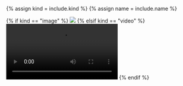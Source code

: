 {% assign kind = include.kind %}
{% assign name = include.name %}

{% if kind == "image" %}
<img src="http://115.86.157.69:8000/static/images/{{ name }}" />
{% elsif kind == "video" %}
<video controls>
  <source src="http://115.86.157.69:8000/static/media/{{ name }}" type="video/mp4">
</video>
{% endif %}
